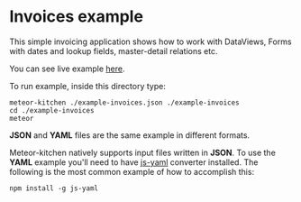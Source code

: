 Invoices example
================

This simple invoicing application shows how to work with DataViews, Forms with dates and lookup fields, master-detail relations etc.

You can see live example <a href="http://generator-invoices.meteor.com" target="_blank">here</a>.

To run example, inside this directory type:

```
meteor-kitchen ./example-invoices.json ./example-invoices
cd ./example-invoices
meteor
```

**JSON** and **YAML** files are the same example in different formats.

Meteor-kitchen natively supports input files written in **JSON**. To use the **YAML** example you'll need to have <a href="https://www.npmjs.com/package/yaml-js" target="_blank">js-yaml</a> converter installed. The following is the most common example of how to accomplish this:

    npm install -g js-yaml
